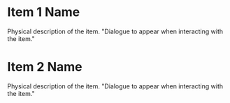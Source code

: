 # Item 1 Name
Physical description of the item.
"Dialogue to appear when interacting with the item."

# Item 2 Name
Physical description of the item.
"Dialogue to appear when interacting with the item."